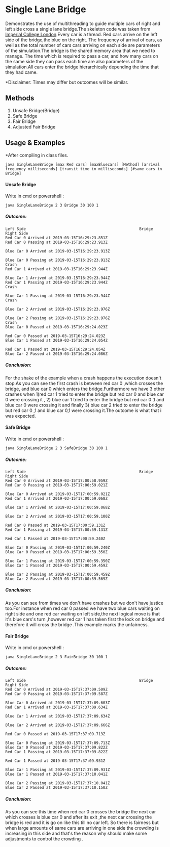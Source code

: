 # Single Lane Bridge
Demonstrates the use of multithreading to guide multiple cars of right and left side cross a single lane bridge.The skeleton code was taken from [Imperial College London](https://www.doc.ic.ac.uk/~jnm/book/book_applets/SingleLaneBridge.html).Every car is a thread. Red cars arrive on the left side of the bridge,the blue on the right. The frequency of arrival of cars, as well as the total number of cars cars arriving on each side are parameters of the simulation.The bridge is the shared memory area that we need to manage. The time which is required to pass a car, and how many cars on the same side they can pass each time are also parameters of the simulation.All cars enter the bridge hierarchically depending the time that they had came.

*Disclaimer: Times may differ but outcomes will be similar.  

## Methods
1. Unsafe Bridge(Bridge)
2. Safe Bridge
3. Fair Bridge
4. Adjusted Fair Bridge

## Usage & Examples
*After compiling in class files.   

```
java SingleLaneBridge [max Red cars] [maxBluecars] [Method] [arrival frequency milliseconds] [transit time in milliseconds] [#same cars in Bridge]
```

#### Unsafe Bridge
Write in cmd or powershell :  

```
java SingleLaneBridge 2 3 Bridge 30 100 1
```

##### Outcome:

```
Left Side                                                  Bridge                    Right Side
Red Car 0 Arrived at 2019-03-15T16:29:23.851Z
Red Car 0 Passing at 2019-03-15T16:29:23.913Z
                                                                                     Blue Car 0 Arrived at 2019-03-15T16:29:23.913Z
                                                                                     Blue Car 0 Passing at 2019-03-15T16:29:23.913Z
Crash
Red Car 1 Arrived at 2019-03-15T16:29:23.944Z
                                                                                     Blue Car 1 Arrived at 2019-03-15T16:29:23.944Z
Red Car 1 Passing at 2019-03-15T16:29:23.944Z
Crash
                                                                                     Blue Car 1 Passing at 2019-03-15T16:29:23.944Z
Crash
                                                                                     Blue Car 2 Arrived at 2019-03-15T16:29:23.976Z
                                                                                     Blue Car 2 Passing at 2019-03-15T16:29:23.976Z
Crash
Blue Car 0 Passed at 2019-03-15T16:29:24.023Z
                                                                                     Red Car 0 Passed at 2019-03-15T16:29:24.023Z
Blue Car 1 Passed at 2019-03-15T16:29:24.054Z
                                                                                     Red Car 1 Passed at 2019-03-15T16:29:24.054Z
Blue Car 2 Passed at 2019-03-15T16:29:24.086Z
```

##### Conclusion:
For the shake of the example when a crash happens the execution doesn't stop.As you can see the first crash is between red car 0 ,which crosses the bridge, and blue car 0 which enters the bridge.Furthermore we have 3 other crashes when 1)red car 1 tried to enter the bridge but red car 0 and blue car 0 were crossing it , 2) blue car 1 tried to enter the bridge but red car 0 ,1 and blue car 0 were crossing it and finally 3) blue car 2 tried to enter the bridge but red car 0 ,1 and blue car 0,1 were crossing it.The outcome is what that i was expected.


#### Safe Bridge
Write in cmd or powershell :  

```
java SingleLaneBridge 2 3 SafeBridge 30 100 1
```

##### Outcome:

```
Left Side                                                  Bridge                    Right Side
Red Car 0 Arrived at 2019-03-15T17:00:58.959Z
Red Car 0 Passing at 2019-03-15T17:00:59.021Z
                                                                                     Blue Car 0 Arrived at 2019-03-15T17:00:59.021Z
Red Car 1 Arrived at 2019-03-15T17:00:59.068Z
                                                                                     Blue Car 1 Arrived at 2019-03-15T17:00:59.068Z
                                                                                     Blue Car 2 Arrived at 2019-03-15T17:00:59.100Z
                                                                                     Red Car 0 Passed at 2019-03-15T17:00:59.131Z
Red Car 1 Passing at 2019-03-15T17:00:59.131Z
                                                                                     Red Car 1 Passed at 2019-03-15T17:00:59.240Z
                                                                                     Blue Car 0 Passing at 2019-03-15T17:00:59.240Z
Blue Car 0 Passed at 2019-03-15T17:00:59.350Z
                                                                                     Blue Car 1 Passing at 2019-03-15T17:00:59.350Z
Blue Car 1 Passed at 2019-03-15T17:00:59.459Z
                                                                                     Blue Car 2 Passing at 2019-03-15T17:00:59.459Z
Blue Car 2 Passed at 2019-03-15T17:00:59.569Z
```

##### Conclusion:
As you can see from times  we don't have crashes but we don't have justice too.For instance when red car 0 passed we have two blue cars waiting on right side and one red car waiting on left side,the next logical move is that it's blue cars's turn ,however red car 1 has taken first the lock on bridge and therefore it will cross the bridge .This example marks the unfairness.



#### Fair Bridge
Write in cmd or powershell :  

```
java SingleLaneBridge 2 3 FairBridge 30 100 1
```
##### Outcome:

```
Left Side                                                  Bridge                    Right Side
Red Car 0 Arrived at 2019-03-15T17:37:09.509Z
Red Car 0 Passing at 2019-03-15T17:37:09.587Z
                                                                                     Blue Car 0 Arrived at 2019-03-15T17:37:09.603Z
Red Car 1 Arrived at 2019-03-15T17:37:09.634Z
                                                                                     Blue Car 1 Arrived at 2019-03-15T17:37:09.634Z
                                                                                     Blue Car 2 Arrived at 2019-03-15T17:37:09.666Z
                                                                                     Red Car 0 Passed at 2019-03-15T17:37:09.713Z
                                                                                     Blue Car 0 Passing at 2019-03-15T17:37:09.713Z
Blue Car 0 Passed at 2019-03-15T17:37:09.822Z
Red Car 1 Passing at 2019-03-15T17:37:09.822Z
                                                                                     Red Car 1 Passed at 2019-03-15T17:37:09.931Z
                                                                                     Blue Car 1 Passing at 2019-03-15T17:37:09.931Z
Blue Car 1 Passed at 2019-03-15T17:37:10.041Z
                                                                                     Blue Car 2 Passing at 2019-03-15T17:37:10.041Z
Blue Car 2 Passed at 2019-03-15T17:37:10.150Z
```

##### Conclusion:
As you can see this time when red car 0 crosses the bridge the next car which crosses  is blue car 0 and after its exit ,the next car  crossing the bridge is red  and it is go on  like this till no car left. So there is fairness but when large amounts of same cars are arriving in one side the crowding is increasing in this side  and that's the reason why should make some adjustments to control the crowding . 



